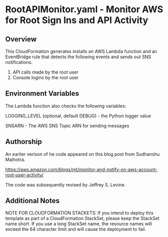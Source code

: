 # RootAPIMonitor.yaml - Monitor AWS for Root Sign Ins and API Activity

## Overview

This CloudFormation generates installs an AWS Lambda function and an
EventBridge rule that detects the following events and sends out SNS
notifications.

1. API calls made by the root user
2. Console logins by the root user

## Environment Variables

The Lambda function also checks the following variables:

LOGGING_LEVEL (optional, default DEBUG) - the Python logger
value

SNSARN - The AWS SNS Topic ARN for sending messages

## Authorship

An earlier verison of he code appeared on this blog post from
Sudhanshu Malhotra.

https://aws.amazon.com/blogs/mt/monitor-and-notify-on-aws-account-root-user-activity/

The code was subsequently revised by Jeffrey S. Levine.

## Additional Notes

NOTE FOR CLOUDFORMATION STACKETS: If you intend to deploy this
template as part of a CloudFormation StackSet, please keep the
StackSet name short.  If you use a long StackSet name, the
resource names will exceed the 64 character limit and will cause
the deployment to fail.
